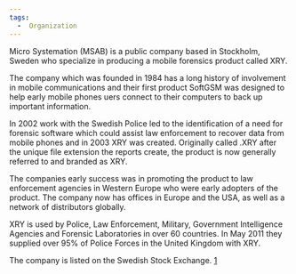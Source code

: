 ```yaml
---
tags:
  -  Organization 
---
```

Micro Systemation (MSAB) is a public company based in Stockholm, Sweden
who specialize in producing a mobile forensics product called XRY.

The company which was founded in 1984 has a long history of involvement
in mobile communications and their first product SoftGSM was designed to
help early mobile phones uers connect to their computers to back up
important information.

In 2002 work with the Swedish Police led to the identification of a need
for forensic software which could assist law enforcement to recover data
from mobile phones and in 2003 XRY was created. Originally called .XRY
after the unique file extension the reports create, the product is now
generally referred to and branded as XRY.

The companies early success was in promoting the product to law
enforcement agencies in Western Europe who were early adopters of the
product. The company now has offices in Europe and the USA, as well as a
network of distributors globally.

XRY is used by Police, Law Enforcement, Military, Government
Intelligence Agencies and Forensic Laboratories in over 60 countries. In
May 2011 they supplied over 95% of Police Forces in the United Kingdom
with XRY.

The company is listed on the Swedish Stock Exchange.
[1](http://www.msab.com)

